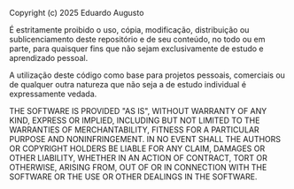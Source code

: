 Copyright (c) 2025 Eduardo Augusto

É estritamente proibido o uso, cópia, modificação, distribuição ou sublicenciamento deste repositório e de seu conteúdo, no todo ou em parte, para quaisquer fins que não sejam exclusivamente de estudo e aprendizado pessoal.

A utilização deste código como base para projetos pessoais, comerciais ou de qualquer outra natureza que não seja a de estudo individual é expressamente vedada.

THE SOFTWARE IS PROVIDED "AS IS", WITHOUT WARRANTY OF ANY KIND, EXPRESS OR
IMPLIED, INCLUDING BUT NOT LIMITED TO THE WARRANTIES OF MERCHANTABILITY,
FITNESS FOR A PARTICULAR PURPOSE AND NONINFRINGEMENT. IN NO EVENT SHALL THE
AUTHORS OR COPYRIGHT HOLDERS BE LIABLE FOR ANY CLAIM, DAMAGES OR OTHER
LIABILITY, WHETHER IN AN ACTION OF CONTRACT, TORT OR OTHERWISE, ARISING FROM,
OUT OF OR IN CONNECTION WITH THE SOFTWARE OR THE USE OR OTHER DEALINGS IN THE
SOFTWARE.
